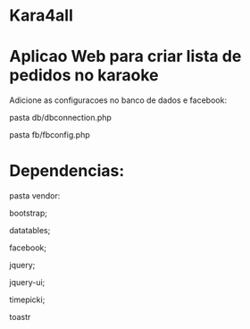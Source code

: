 # Kara4all

# Aplicao Web para criar lista de pedidos no karaoke

Adicione as configuracoes no banco de dados e facebook:

pasta db/dbconnection.php

pasta fb/fbconfig.php

# Dependencias:

pasta vendor:

bootstrap;

datatables;

facebook;

jquery;

jquery-ui;

timepicki;

toastr
